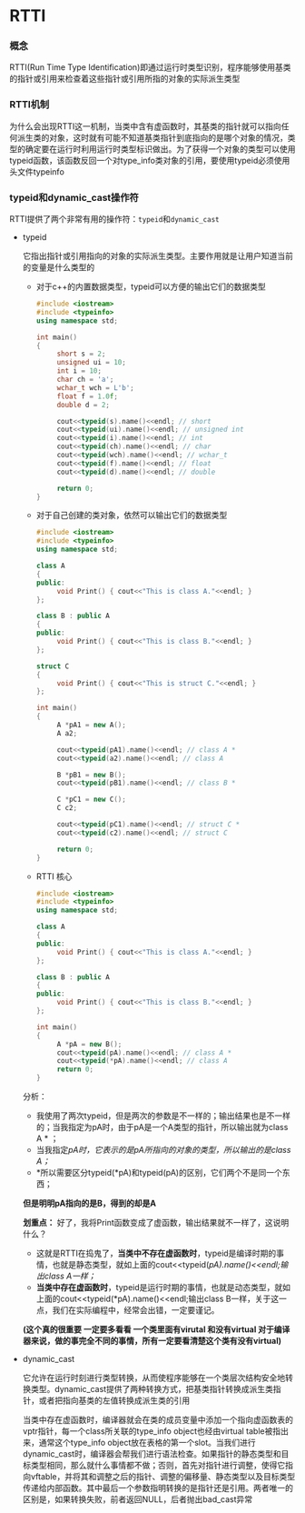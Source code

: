 # RTTI

### 概念

RTTI(Run Time Type Identification)即通过运行时类型识别，程序能够使用基类的指针或引用来检查着这些指针或引用所指的对象的实际派生类型  


### RTTI机制

为什么会出现RTTI这一机制，当类中含有虚函数时，其基类的指针就可以指向任何派生类的对象，这时就有可能不知道基类指针到底指向的是哪个对象的情况，类型的确定要在运行时利用运行时类型标识做出。为了获得一个对象的类型可以使用typeid函数，该函数反回一个对type_info类对象的引用，要使用typeid必须使用头文件typeinfo


### typeid和dynamic_cast操作符

RTTI提供了两个非常有用的操作符：`typeid`和`dynamic_cast`

* typeid

  它指出指针或引用指向的对象的实际派生类型。主要作用就是让用户知道当前的变量是什么类型的

  * 对于c++的内置数据类型，typeid可以方便的输出它们的数据类型

    ```C++
    #include <iostream>
    #include <typeinfo>
    using namespace std;
    
    int main()
    {
         short s = 2;
         unsigned ui = 10;
         int i = 10;
         char ch = 'a';
         wchar_t wch = L'b';
         float f = 1.0f;
         double d = 2;
    
         cout<<typeid(s).name()<<endl; // short
         cout<<typeid(ui).name()<<endl; // unsigned int
         cout<<typeid(i).name()<<endl; // int
         cout<<typeid(ch).name()<<endl; // char
         cout<<typeid(wch).name()<<endl; // wchar_t
         cout<<typeid(f).name()<<endl; // float
         cout<<typeid(d).name()<<endl; // double
    
         return 0;
    }
    ```

  * 对于自己创建的类对象，依然可以输出它们的数据类型

    ```c++
    #include <iostream>
    #include <typeinfo>
    using namespace std;
    
    class A
    {
    public:
         void Print() { cout<<"This is class A."<<endl; }
    };
    
    class B : public A
    {
    public:
         void Print() { cout<<"This is class B."<<endl; }
    };
    
    struct C
    {
         void Print() { cout<<"This is struct C."<<endl; }
    };
    
    int main()
    {
         A *pA1 = new A();
         A a2;
    
         cout<<typeid(pA1).name()<<endl; // class A *
         cout<<typeid(a2).name()<<endl; // class A
    
         B *pB1 = new B();
         cout<<typeid(pB1).name()<<endl; // class B *
    
         C *pC1 = new C();
         C c2;
    
         cout<<typeid(pC1).name()<<endl; // struct C *
         cout<<typeid(c2).name()<<endl; // struct C
    
         return 0;
    }
    ```

  * RTTI 核心

    ```c++
    #include <iostream>
    #include <typeinfo>
    using namespace std;
    
    class A
    {
    public:
         void Print() { cout<<"This is class A."<<endl; }
    };
    
    class B : public A
    {
    public:
         void Print() { cout<<"This is class B."<<endl; }
    };
    
    int main()
    {
         A *pA = new B();
         cout<<typeid(pA).name()<<endl; // class A *
         cout<<typeid(*pA).name()<<endl; // class A
         return 0;
    }
    ```

  分析：

  * 我使用了两次typeid，但是两次的参数是不一样的；输出结果也是不一样的；当我指定为pA时，由于pA是一个A类型的指针，所以输出就为class A * ；
  * 当我指定*pA时，它表示的是pA所指向的对象的类型，所以输出的是class A；*
  * *所以需要区分typeid(*pA)和typeid(pA)的区别，它们两个不是同一个东西；

  **但是明明pA指向的是B，得到的却是A**

  **划重点：**
   好了，我将Print函数变成了虚函数，输出结果就不一样了，这说明什么？

  * 这就是RTTI在捣鬼了，**当类中不存在虚函数时**，typeid是编译时期的事情，也就是静态类型，就如上面的cout<<typeid(*pA).name()<<endl;输出class A一样；*
  * **当类中存在虚函数时**，typeid是运行时期的事情，也就是动态类型，就如上面的cout<<typeid(*pA).name()<<endl;输出class B一样，关于这一点，我们在实际编程中，经常会出错，一定要谨记。

  **(这个真的很重要 一定要多看看 一个类里面有virutal 和没有virtual 对于编译器来说，做的事完全不同的事情，所有一定要看清楚这个类有没有virtual)**

  

* dynamic_cast

  它允许在运行时刻进行类型转换，从而使程序能够在一个类层次结构安全地转换类型。dynamic_cast提供了两种转换方式，把基类指针转换成派生类指针，或者把指向基类的左值转换成派生类的引用

  当类中存在虚函数时，编译器就会在类的成员变量中添加一个指向虚函数表的vptr指针，每一个class所关联的type_info object也经由virtual table被指出来，通常这个type_info object放在表格的第一个slot。当我们进行dynamic_cast时，编译器会帮我们进行语法检查。如果指针的静态类型和目标类型相同，那么就什么事情都不做；否则，首先对指针进行调整，使得它指向vftable，并将其和调整之后的指针、调整的偏移量、静态类型以及目标类型传递给内部函数。其中最后一个参数指明转换的是指针还是引用。两者唯一的区别是，如果转换失败，前者返回NULL，后者抛出bad_cast异常

  

  

